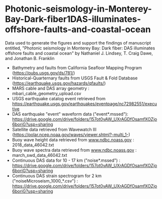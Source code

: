 # Photonic-seismology-in-Monterey-Bay-Dark-fiber1DAS-illuminates-offshore-faults-and-coastal-ocean
Data used to generate the figures and support the findings of manuscript entitled, "Photonic seismology in Monterey Bay: Dark fiber: DAS illuminates offshore faults and coastal ocean" by Nathaniel J. Lindsey, T. Craig Dawe, and Jonathan B. Franklin

- Bathymetry and faults from California Seafloor Mapping Program (https://pubs.usgs.gov/ds/781/)
- Historical-Quarternary faults from USGS Fault & Fold Database (https://earthquake.usgs.gov/hazards/qfaults/)
- MARS cable and DAS array geometry : mbari_cable_geometry_upload.csv
- USGS earthquake catalog event retrieved from https://earthquake.usgs.gov/earthquakes/eventpage/nc72982551/executive
- DAS earthquake "event" waveform data ("event\*.mssed"): https://drive.google.com/drive/folders/157ot0vAW_UXrAGDfOsamfXOZjo6boriG?usp=sharing
- Satellite data retrieved from Wavewatch III (https://polar.ncep.noaa.gov/waves/viewer.shtml?-multi_1-)
- Buoy wave height data retrieved from www.ndbc.noass.gov : 2018_data_46042.txt
- Buoy wave spectra data retrieved from www.ndbc.noass.gov : march_swd_data_46042.txt
- Continuous DAS data for 10 - 17 km ("noise\*.mssed") : https://drive.google.com/drive/folders/157ot0vAW_UXrAGDfOsamfXOZjo6boriG?usp=sharing
- Continuous DAS strain spectrogram for 2 km ("noiseMicroseism_1000_\*.csv") :
https://drive.google.com/drive/folders/157ot0vAW_UXrAGDfOsamfXOZjo6boriG?usp=sharing

